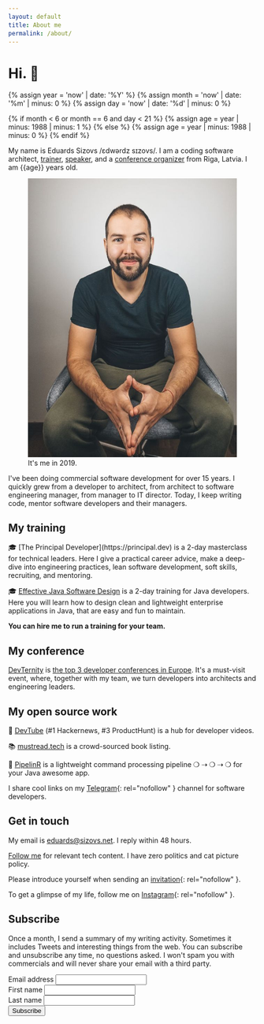 ```yaml
---
layout: default
title: About me
permalink: /about/
---
```


# Hi. 👋

{% assign year = 'now' | date: '%Y' %}
{% assign month = 'now' | date: '%m' | minus: 0 %}
{% assign day = 'now' | date: '%d' | minus: 0 %}

{% if month < 6 or month == 6 and day < 21 %}
{% assign age = year | minus: 1988 | minus: 1 %}
{% else %}
{% assign age = year | minus: 1988 | minus: 0 %}
{% endif %}

My name is Eduards Sizovs  /ɛdwərdz sɪzovs/. I am a coding software architect, [trainer](https://principal.dev), [speaker](https://dev.tube/@eduardsi), and a [conference organizer](https://devternity.com) from <span class="flag-icon flag-icon-squared flag-icon-lv"></span> Riga, Latvia. I am {{age}} years old.
<figure>
<img src="/images/about.jpg">
<figcaption>It's me in 2019.</figcaption>
</figure>

I've been doing commercial software development for over 15 years. I quickly grew from a developer to architect, from architect to software engineering manager, from manager to IT director. Today, I keep writing code, mentor software developers and their managers.

## My training

<div id="training"></div>
🎓 [The Principal Developer](https://principal.dev) is a 2-day masterclass for technical leaders. Here I give a practical career advice, make a deep-dive into engineering practices, lean software development, soft skills, recruiting, and mentoring.

🎓 [Effective Java Software Design](https://devchampions.com/training/effective-java-software-design/) is a 2-day training for Java developers. Here you will learn how to design clean and lightweight enterprise applications in Java, that are easy and fun to maintain.

**You can hire me to run a training for your team.**

## My conference

[DevTernity](https://devternity.com) is [the top 3 developer conferences in Europe](https://itconference.top). It's a must-visit event, where, together with my team, we turn developers into architects and engineering leaders. 

## My open source work

🍿 [DevTube](https://dev.tube) (#1 Hackernews, #3 ProductHunt) is a hub for developer videos.

📚 [mustread.tech](https://mustread.tech) is a crowd-sourced book listing.

🚀 [PipelinR](https://github.com/sizovs/pipelinr) is a lightweight command processing pipeline ❍ ⇢ ❍ ⇢ ❍ for your Java awesome app.

I share cool links on my [Telegram](https://t.me/devchampions){: rel="nofollow" } channel for software developers.

## Get in touch

<i class="far fa-envelope"></i> My email is [eduards@sizovs.net](mailto:eduards@sizovs.net). I reply within 48 hours.

<i class="fab fa-twitter-square"></i> <a href="https://twitter.com/intent/follow?screen_name=eduardsi" target="_blank">Follow me</a> for relevant tech content. I have zero politics and cat picture policy.

<i class="fab fa-linkedin"></i> Please introduce yourself when sending an [invitation](https://www.linkedin.com/in/eduardsi){: rel="nofollow" }.

<i class="fab fa-instagram"></i> To get a glimpse of my life, follow me on [Instagram](https://instagram.com/eduards.sizovs/){: rel="nofollow" }.

## Subscribe
Once a month, I send a summary of my writing activity. Sometimes it includes Tweets and interesting things from the web. You can subscribe and unsubscribe any time, no questions asked. I won't spam you with commercials and will never share your email with a third party.

<div id="subscribeForm">
  <form action="https://www.getrevue.co/profile/sizovs/add_subscriber" method="post" id="revue-form" name="revue-form"  target="_blank">
  <div class="form-group">
    <label for="member_email">Email address</label>
    <input class="revue-form-field" type="email" name="member[email]" id="member_email" required>
  </div>
  <div class="form-group">
    <label for="member_first_name">First name</label>
    <input class="revue-form-field" type="text" name="member[first_name]" id="member_first_name" required>
  </div>
  <div class="form-group">
    <label for="member_last_name">Last name</label>
    <input class="revue-form-field" type="text" name="member[last_name]" id="member_last_name" required>
  </div>
  <div class="form-group">
    <input type="submit" value="Subscribe" name="member[subscribe]" id="member_submit">
  </div>
  </form>
</div>
